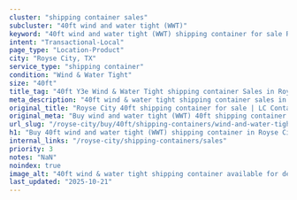 ```yaml
---
cluster: "shipping container sales"
subcluster: "40ft wind and water tight (WWT)"
keyword: "40ft wind and water tight (WWT) shipping container for sale Royse City, TX"
intent: "Transactional-Local"
page_type: "Location-Product"
city: "Royse City, TX"
service_type: "shipping container"
condition: "Wind & Water Tight"
size: "40ft"
title_tag: "40ft Y3e Wind & Water Tight shipping container Sales in Royse City | LC Container"
meta_description: "40ft wind & water tight shipping container sales in Royse City. Fast delivery, competitive pricing. Serving shipping containers area. Quote ID: LU6. Call (214) 524-4168 for your free quote today."
original_title: "Royse City 40ft shipping container for sale | LC Container"
original_meta: "Buy wind and water tight (WWT) 40ft shipping container sale with local delivery in Royse City, TX. LC Container — local Since 2003. Request a fast quote today."
url_slug: "/royse-city/buy/40ft/shipping-containers/wind-and-water-tight-wwt"
h1: "Buy 40ft wind and water tight (WWT) shipping container in Royse City"
internal_links: "/royse-city/shipping-containers/sales"
priority: 3
notes: "NaN"
noindex: true
image_alt: "40ft wind & water tight shipping container available for delivery in Royse City"
last_updated: "2025-10-21"
---
```


<!-- TODO: Add unique city/inventory copy, images, and internal links here. -->
